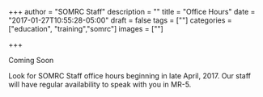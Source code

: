 +++
author = "SOMRC Staff"
description = ""
title = "Office Hours"
date = "2017-01-27T10:55:28-05:00"
draft = false
tags = [""]
categories = ["education", "training","somrc"]
images = [""]

+++

<p class=lead>Coming Soon</p>

Look for SOMRC Staff office hours beginning in late April, 2017. Our staff will have regular availability to speak with you in MR-5.

